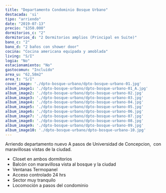 ```yaml
---
title: "Departamento Condominio Bosque Urbano"
destacada: 'si'
tipo: "arriendo"
date: "2019-07-13"
precio: "$350.000"
dormitorios_c: "2"
dormitorios_d: "2 Dormitorios amplios (Principal en Suite)"
bano_c: "2"
bano_d: "2 baños con shower door"
cocina: "Cocina americana equipada y amoblada"
living: "S/I"
logia: "No"
estacionamiento: "No"
gastocomun: "Incluído"
area_u: "62,58m2"
area_t: "S/I"
cover_image: './dpto-bosque-urbano/dpto-bosque-urbano-01.jpg'
album_image1: './dpto-bosque-urbano/dpto-bosque-urbano-01_A.jpg'
album_image2: './dpto-bosque-urbano/dpto-bosque-urbano-02.jpg'
album_image3: './dpto-bosque-urbano/dpto-bosque-urbano-03.jpg'
album_image4: './dpto-bosque-urbano/dpto-bosque-urbano-04.jpg'
album_image5: './dpto-bosque-urbano/dpto-bosque-urbano-05.jpg'
album_image6: './dpto-bosque-urbano/dpto-bosque-urbano-06.jpg'
album_image7: './dpto-bosque-urbano/dpto-bosque-urbano-07.jpg'
album_image8: './dpto-bosque-urbano/dpto-bosque-urbano-08.jpg'
album_image9: './dpto-bosque-urbano/dpto-bosque-urbano-09.jpg'
album_image10: './dpto-bosque-urbano/dpto-bosque-urbano-10.jpg'
---
```


Arriendo departamento nuevo
A pasos de Universidad de Concepcion, 
con maravillosas vistas de la ciudad.

* Closet en ambos dormitorios
* Balcón con maravillosa vista al bosque y la ciudad
* Ventanas Termopanel
* Acceso controlado 24 hrs
* Sector muy tranquilo
* Locomoción a pasos del condominio

